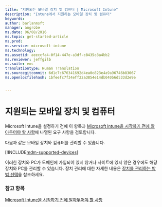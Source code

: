 ```yaml
---
title: "지원되는 모바일 장치 및 컴퓨터 | Microsoft Intune"
description: "Intune에서 지원하는 모바일 장치 및 컴퓨터"
keywords: 
author: barlanmsft
manager: angrobe
ms.date: 06/08/2016
ms.topic: get-started-article
ms.prod: 
ms.service: microsoft-intune
ms.technology: 
ms.assetid: aeeccfa4-0f14-447e-a3df-c8435c8a4bb2
ms.reviewer: jeffgilb
ms.suite: ems
translationtype: Human Translation
ms.sourcegitcommit: 6d1c7c670341692d4ea0c823e4a9a96746b83067
ms.openlocfilehash: 1bfeefc7f34eff22a3854e14db040b6d533d2e9e


---
```


# 지원되는 모바일 장치 및 컴퓨터

Microsoft Intune을 설정하기 전에 이 항목과 [Microsoft Intune을 시작하기 전에 알아두어야 할 사항](what-to-know-before-you-start-microsoft-intune.md)에 나열된 요구 사항을 검토합니다.

다음과 같은 모바일 장치와 컴퓨터를 관리할 수 있습니다.

[!INCLUDE[mdm-supported-devices](../includes/mdm-supported-devices.md)]

이러한 장치와 PC가 도메인에 가입되어 있지 않거나 사이트에 있지 않은 경우에도 해당 장치와 PC를 관리할 수 있습니다. 장치 관리에 대한 자세한 내용은 [장치를 관리하는 방법 선택](/Intune/get-started/choose-how-to-manage-devices)을 참조하세요.


### 참고 항목
[Microsoft Intune을 시작하기 전에 알아두어야 할 사항](what-to-know-before-you-start-microsoft-intune.md)



<!--HONumber=Aug16_HO4-->


